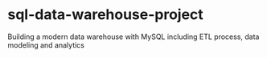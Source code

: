 # sql-data-warehouse-project
Building a modern data warehouse with MySQL including ETL process, data modeling and analytics
